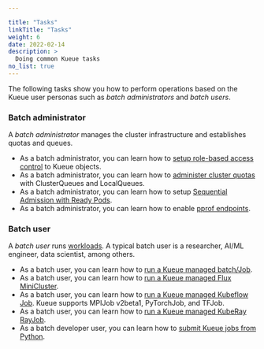 ```yaml
---

title: "Tasks"
linkTitle: "Tasks"
weight: 6
date: 2022-02-14
description: >
  Doing common Kueue tasks
no_list: true
---
```


The following tasks show you how to perform operations based on the Kueue user
personas such as _batch administrators_ and _batch users_.

### Batch administrator

A _batch administrator_ manages the cluster infrastructure and establishes
quotas and queues.

- As a batch administrator, you can learn how to [setup role-based access control](/docs/tasks/rbac)
  to Kueue objects.
- As a batch administrator, you can learn how to
  [administer cluster quotas](/docs/tasks/administer_cluster_quotas) with ClusterQueues and LocalQueues.
- As a batch administrator, you can learn how to setup
  [Sequential Admission with Ready Pods](/docs/tasks/setup_sequential_admission).
- As a batch administrator, you can learn how to enable
  [pprof endpoints](/docs/tasks/enabling_pprof_endpoints).

### Batch user

A _batch user_ runs [workloads](/docs/concepts/workload). A typical
batch user is a researcher, AI/ML engineer, data scientist, among others.

- As a batch user, you can learn how to [run a Kueue managed batch/Job](/docs/tasks/run_jobs).
- As a batch user, you can learn how to [run a Kueue managed Flux MiniCluster](/docs/tasks/run_flux_minicluster).
- As a batch user, you can learn how to [run a Kueue managed Kubeflow Job](/docs/tasks/run_kubeflow_jobs).
  Kueue supports MPIJob v2beta1, PyTorchJob, and TFJob.
- As a batch user, you can learn how to [run a Kueue managed KubeRay RayJob](/docs/tasks/run_rayjobs).
- As a batch developer user, you can learn how to [submit Kueue jobs from Python](/docs/tasks/run_python_jobs).
